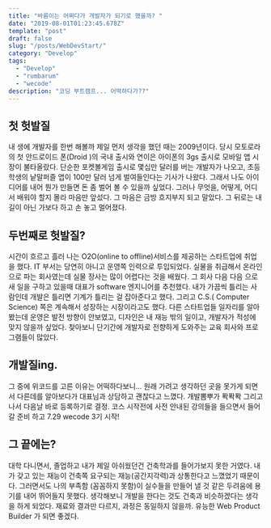 ```yaml
---
title: "바름이는 어쩌다가 개발자가 되기로 했을까? " 
date: "2019-08-01T01:23:45.678Z"
template: "post"
draft: false
slug: "/posts/WebDevStart/"
category: "Develop"
tags:
  - "Develop"
  - "rumbarum"
  - "wecode"
description: "코딩 부트캠프... 어떡하다가??"
---
```

<!-- 
![ㅇㅇㅇ](/media/rumbarum.png) -->

## 첫 헛발질

내 생에 개발자를 한번 해볼까 제일 먼저  생각을 했던 때는 2009년이다. 당시 모토로라의 첫 안드로이드 폰(Droid )의 국내 출시와 연이은 아이폰의 3gs 출시로 모바일 앱 시장이 불타올랐다. 단순한 포켓볼게임 출시로 몇십만 달러를 버는 개발자가 나오고, 초등학생의 낱말퍼즐 앱이 100만 달러 넘게 벌여들인다는 기사가 나왔다. 그래서 나도 아이디어를 내어 뭔가 만들면 돈 좀 벌어 볼 수 있을까 싶었다. 그러나 무엇을, 어떻게, 어디서 배워야 할지 몰라 마음만 앞섰다. 그 마음은 금방 흐지부지 되고 말았다. 그 뒤로는 내 길이 아닌 가보다 하고 손 놓고 멀어졌다. 

## 두번째로 헛발질?

시간이 흐르고 흘러 나는 O2O(online to offline)서비스를 제공하는 스타트업에 취업을 했다. IT 부서는 당연히 아니고 운영쪽 인력으로 투입되었다. 실물을 취급해서 온라인으로 파는 회사였는데 실물 장사는 많이 어렵다는 것을 배웠다. 그 회사 다음 다음 으로 새 일을 구하고 있을때 대표가 software 엔지니어를 추천했다. 내가 가끔씩 틀리는 사람인데 개발은 틀리면 기계가 틀리는 걸 잡아준다고 했다. 그리고 C.S.( Computer Science) 쪽은 계속해서 성장하는 시장이라고도 했다. 다른 스타트업들 일자리를 알아봤는데 운영은 발전 방향이 안보였고, 디자인은 내 재능 밖의 일이고, 개발자가 적성에 맞지 않을까 싶었다. 찾아보니 단기간에 개발자로 전향하게 도와주는 교육 회사와 프로그램들이 많았다. 

## 개발질ing.

그 중에 위코드를 고른 이유는 어떡하다보니... 원래 가려고 생각하던 곳을 못가게 되면서 다른데를 알아보다가 대표님과 상담하고 괜찮다고 느꼈다. 개발뽐뿌가 퐉퐉퐉 그리고 나서 다음날 바로 등록하기로 결정. 코스 시작전에 사전 안내된 강의들을 들으면서 들어갈 준비 하고 
7.29 wecode 3기 시작! 
​

## 그 끝에는?

대학 다니면서, 졸업하고 내가 제일 아쉬웠던건 건축학과를 들어가보지 못한 거였다. 내가 갖고 있는 재능이 건축쪽 요구되는 재능(공간지각력)과 상통한다고 느꼈었기 때문이다. 그러면서도 나의 부족함 (꼼꼼하지 못함)이 실수들을 만들어 낼 것 같은 두려움에 용기를 내어 뛰어들지 못했다. 생각해보니 개발을 한다는 것도 건축과 비슷하겠다는 생각을 하게 되었다. 재료와 결과만 다르지, 과정은 동일하지 않을까. 유능한 Web Product Builder 가 되면 좋겠다.

